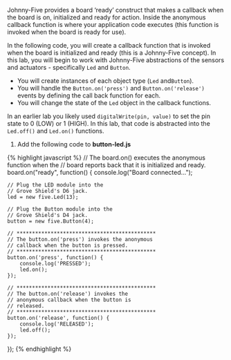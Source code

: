Johnny-Five provides a board ‘ready’ construct that makes a callback when the board is on, initialized and ready for action. Inside the anonymous callback function is where your application code executes (this function is invoked when the board is ready for use).

In the following code, you will create a callback function that is invoked when the board is initialized and ready (this is a Johnny-Five concept). In this lab, you will begin to work with Johnny-Five abstractions of the sensors and actuators - specifically `Led` and `Button`.

* You will create instances of each object type (`Led` and`Button`).
* You will handle the `Button.on('press')` and `Button.on('release')` events by defining the call back function for each. 
* You will change the state of the `Led` object in the callback functions.

In an earlier lab you likely used `digitalWrite(pin, value)` to set the pin state to 0 (LOW) or 1 (HIGH). In this lab, that code is abstracted into the `Led.off()` and `Led.on()` functions.

1. Add the following code to __button-led.js__

  {% highlight javascript %}
  // The board.on() executes the anonymous function when the
  // board reports back that it is initialized and ready. 
  board.on("ready", function() { 
    console.log("Board connected..."); 
      
    // Plug the LED module into the
    // Grove Shield's D6 jack.
    led = new five.Led(13);
    
    // Plug the Button module into the
    // Grove Shield's D4 jack.
    button = new five.Button(4);
    
    // *********************************************
    // The button.on('press') invokes the anonymous 
    // callback when the button is pressed.
    // *********************************************
    button.on('press', function() {
        console.log('PRESSED');
        led.on();
    });
    
    // *********************************************
    // The button.on('release') invokes the
    // anonymous callback when the button is
    // released.
    // *********************************************
    button.on('release', function() {
        console.log('RELEASED');
        led.off();
    });
  });
  {% endhighlight %}
  
